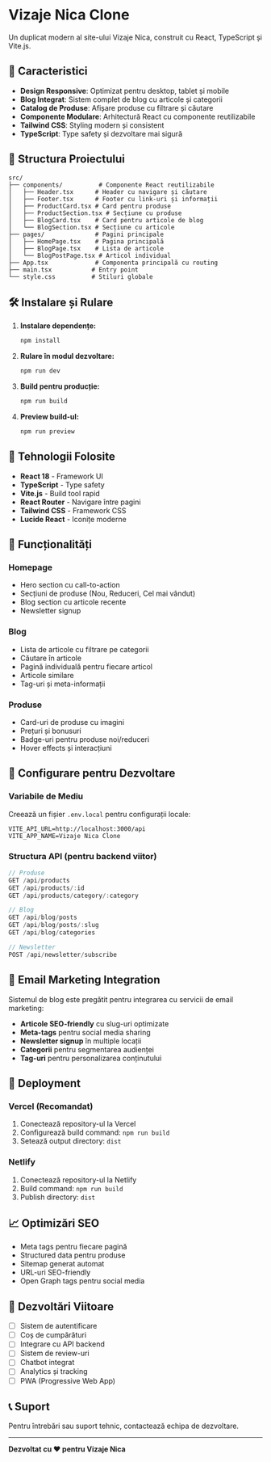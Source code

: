 # Vizaje Nica Clone

Un duplicat modern al site-ului Vizaje Nica, construit cu React, TypeScript și Vite.js.

## 🚀 Caracteristici

- **Design Responsive**: Optimizat pentru desktop, tablet și mobile
- **Blog Integrat**: Sistem complet de blog cu articole și categorii
- **Catalog de Produse**: Afișare produse cu filtrare și căutare
- **Componente Modulare**: Arhitectură React cu componente reutilizabile
- **Tailwind CSS**: Styling modern și consistent
- **TypeScript**: Type safety și dezvoltare mai sigură

## 📁 Structura Proiectului

```
src/
├── components/          # Componente React reutilizabile
│   ├── Header.tsx      # Header cu navigare și căutare
│   ├── Footer.tsx      # Footer cu link-uri și informații
│   ├── ProductCard.tsx # Card pentru produse
│   ├── ProductSection.tsx # Secțiune cu produse
│   ├── BlogCard.tsx    # Card pentru articole de blog
│   └── BlogSection.tsx # Secțiune cu articole
├── pages/              # Pagini principale
│   ├── HomePage.tsx    # Pagina principală
│   ├── BlogPage.tsx    # Lista de articole
│   └── BlogPostPage.tsx # Articol individual
├── App.tsx             # Componenta principală cu routing
├── main.tsx           # Entry point
└── style.css          # Stiluri globale
```

## 🛠️ Instalare și Rulare

1. **Instalare dependențe:**
   ```bash
   npm install
   ```

2. **Rulare în modul dezvoltare:**
   ```bash
   npm run dev
   ```

3. **Build pentru producție:**
   ```bash
   npm run build
   ```

4. **Preview build-ul:**
   ```bash
   npm run preview
   ```

## 🎨 Tehnologii Folosite

- **React 18** - Framework UI
- **TypeScript** - Type safety
- **Vite.js** - Build tool rapid
- **React Router** - Navigare între pagini
- **Tailwind CSS** - Framework CSS
- **Lucide React** - Iconițe moderne

## 📱 Funcționalități

### Homepage
- Hero section cu call-to-action
- Secțiuni de produse (Nou, Reduceri, Cel mai vândut)
- Blog section cu articole recente
- Newsletter signup

### Blog
- Lista de articole cu filtrare pe categorii
- Căutare în articole
- Pagină individuală pentru fiecare articol
- Articole similare
- Tag-uri și meta-informații

### Produse
- Card-uri de produse cu imagini
- Prețuri și bonusuri
- Badge-uri pentru produse noi/reduceri
- Hover effects și interacțiuni

## 🔧 Configurare pentru Dezvoltare

### Variabile de Mediu
Creează un fișier `.env.local` pentru configurații locale:

```env
VITE_API_URL=http://localhost:3000/api
VITE_APP_NAME=Vizaje Nica Clone
```

### Structura API (pentru backend viitor)
```typescript
// Produse
GET /api/products
GET /api/products/:id
GET /api/products/category/:category

// Blog
GET /api/blog/posts
GET /api/blog/posts/:slug
GET /api/blog/categories

// Newsletter
POST /api/newsletter/subscribe
```

## 📧 Email Marketing Integration

Sistemul de blog este pregătit pentru integrarea cu servicii de email marketing:

- **Articole SEO-friendly** cu slug-uri optimizate
- **Meta-tags** pentru social media sharing
- **Newsletter signup** în multiple locații
- **Categorii** pentru segmentarea audienței
- **Tag-uri** pentru personalizarea conținutului

## 🚀 Deployment

### Vercel (Recomandat)
1. Conectează repository-ul la Vercel
2. Configurează build command: `npm run build`
3. Setează output directory: `dist`

### Netlify
1. Conectează repository-ul la Netlify
2. Build command: `npm run build`
3. Publish directory: `dist`

## 📈 Optimizări SEO

- Meta tags pentru fiecare pagină
- Structured data pentru produse
- Sitemap generat automat
- URL-uri SEO-friendly
- Open Graph tags pentru social media

## 🔮 Dezvoltări Viitoare

- [ ] Sistem de autentificare
- [ ] Coș de cumpărături
- [ ] Integrare cu API backend
- [ ] Sistem de review-uri
- [ ] Chatbot integrat
- [ ] Analytics și tracking
- [ ] PWA (Progressive Web App)

## 📞 Suport

Pentru întrebări sau suport tehnic, contactează echipa de dezvoltare.

---

**Dezvoltat cu ❤️ pentru Vizaje Nica**
